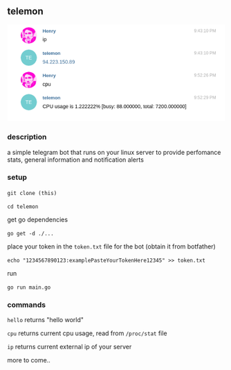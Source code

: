 ## telemon

![Example](https://raw.githubusercontent.com/elhenro/telemon/master/example.png)



### description

a simple telegram bot that runs on your linux server to provide perfomance stats, general information and notification alerts

### setup

`git clone (this)`

`cd telemon`

get go dependencies 

`go get -d ./...`

place your token in the `token.txt` file for the bot (obtain it from botfather)

`echo "1234567890123:examplePasteYourTokenHere12345" >> token.txt`

run

`go run main.go`

### commands

`hello` returns "hello world"

`cpu` returns current cpu usage, read from `/proc/stat` file

`ip` returns current external ip of your server

more to come..
